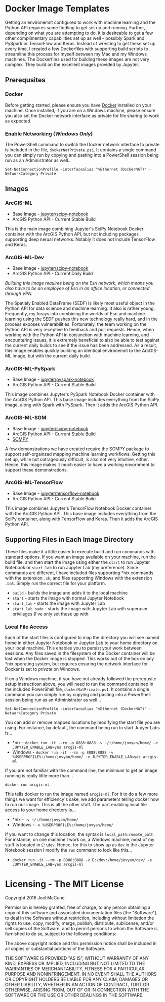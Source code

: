 # Docker Image Templates

Getting an environemnt configured to work with machine learning and the Python API requires some fiddling to get set up and running. Further, depending on what you are attempting to do, it is desireable to get a few other complimentary capabilities set up as well - possibly Spark and PySpark or TensorFlow and Keras. Instead of wresting to get these set up every time, I created a few Dockerfiles with supporting build scripts to streamline this process for myself between my Mac and my Windows machines. The Dockerfiles used for building these images are not very complex. They build on the excellent images provided by Jupyter.

## Prerequsites

### Docker
Before getting started, please ensure you have [Docker]((https://store.docker.com/search?type=edition&offering=community)) installed on your machine. Once installed, if you are on a Windows machine, please ensure you also set the Docker network interface as private for file sharing to work as expected.

### Enable Networking (_Windows Only_)
The PowerShell command to switch the Docker network interface to private is included in the file, `dockerNatPrivate.ps1`. It contains a single command you can simply run by copying and pasting into a PowerShell session being run as an Administrator as well...

`Set-NetConnectionProfile -interfacealias "vEthernet (DockerNAT)" -NetworkCategory Private`

## Images

### ArcGIS-ML

- Base Image - [jupyter/scipy-notebook](http://jupyter-docker-stacks.readthedocs.io/en/latest/using/selecting.html#jupyter-scipy-notebook)
- ArcGIS Python API - Current Stable Build

This is the main image combining Jupyter's SciPy Notebook Docker container with the ArcGIS Python API, but not including packages supporting deep nerual networks. Notably it does not include TensorFlow and Keras.

### ArcGIS-ML-Dev

- Base Image - [jupyter/scipy-notebook](http://jupyter-docker-stacks.readthedocs.io/en/latest/using/selecting.html#jupyter-scipy-notebook)
- ArcGIS Python API - Current Daily Build

_Building this image requires being on the Esri network, which means you also have to be an employee of Esri in an office location, or connected through VPN._

The Spatialy Enabled DataFrame (SEDF) is likely most useful object in the Python API for data science and machine learning. It also is rather young. Frequently, my forays into combining the worlds of Esri and machine learning using the SEDF pushes this new technology really hard, and in the process exposes vulnerabilities. Fortunately, the team working on the Python API is very receptive to feedback and pull requests. Hence, when working with the Python API in conjunction with machine learning, and encountering issues, it is extremely beneficial to also be able to test against the current daily builds to see if the issue has been addressed. As a result, this image enables quickly building an identical environemnt to the ArcGIS-ML image, but with the current daily build.

### ArcGIS-ML-PySpark

- Base Image - [jupyter/pyspark-notebook](http://jupyter-docker-stacks.readthedocs.io/en/latest/using/selecting.html#jupyter-pyspark-notebook)
- ArcGIS Python API - Current Stable Build

This image combines Jupyter's PySpark Notebook Docker container with the ArcGIS Python API. This base image includes everything from the SciPy image, along with Spark with PySpark. Then it adds the ArcGIS Python API.

### ArcGIS-ML-SOM

- Base Image - [jupyter/scipy-notebook](http://jupyter-docker-stacks.readthedocs.io/en/latest/using/selecting.html#jupyter-scipy-notebook)
- ArcGIS Python API - Current Stable Build
- [SOMPY](https://github.com/sevamoo/SOMPY)

A few demonstrations we have created require the SOMPY package to support self-orgainzed mapping machine learning workflows. Getting this set up, while not outrageously difficult, is also not very intuitive, either. Hence, this image makes it much easier to have a working envornment to support these demonstrations.

### ArcGIS-ML-TensorFlow

- Base Image - [jupyter/tensorflow-notebook](http://jupyter-docker-stacks.readthedocs.io/en/latest/using/selecting.html#jupyter-tensorflow-notebook)
- ArcGIS Python API - Current Stable Build

This image combines Jupyter's TensorFlow Notebook Docker container with the ArcGIS Python API. This base image includes everything from the SciPy container, along with TensorFlow and Keras. Then it adds the ArcGIS Python API.

## Supporting Files in Each Image Directory

These files make it a little easier to execute build and run commands with standard options. If you want an image available on your machine, run the build file, and then start the image using either the `start` to run Jupyter Notebook or `start_lab` to run Jupyter Lab (my preference). Since commands are different, I have included files supporting *nix commands with the extension `.sh`, and files supporting Windows with the extension `.bat`. Simply run the correct file for your platform.

- `build` - builds the image and adds it to the local machine
- `start` - starts the image with normal Jupyter Notebook
- `start_lab` - starts the image with Jupyter Lab
- `start_lab_sudo` - starts the image with Jupyter Lab with superuser privilages (I've only set these up with 

### Local File Access

Each of the start files is configured to map the directory you will see named home in either Jupyter Notebook or Jupyter Lab to your home directory on your local machine. This enables you to persist your work between sessions. Any files saved in the filesystem of the Docker container will be lost when the Docker image is stopped. This works out of the box on any *nix operating system, but requires ensuring the network interface for Docker is set to _private_ on Windows.

If on a Windows machine, if you have not already followed the prerequsite setup instructiosn above, you will need to run the command contained in the included PowerShell file, `dockerNatPrivate.ps1`. It contains a single command you can simply run by copying and pasting into a PowerShell session being run as an Administrator as well...

`Set-NetConnectionProfile -interfacealias "vEthernet (DockerNAT)" -NetworkCategory Private`

You can add or remove mapped locations by modifying the start file you are using. For instance, by default, the command being run to start Jupyer Labs is...

- *nix - `docker run -it --rm -p 8888:8888 -v ~/:/home/jovyan/home/ -e JUPYTER_ENABLE_LAB=yes arcgis-ml`
- Windows - `docker run -it --rm -p 8888:8888 -v %USERPROFILE%:/home/jovyan/home/ -e JUPYTER_ENABLE_LAB=yes arcgis-ml`

If you are not familiar with the command line, the minimum to get an image running is really little more than...

`docker run arcgis-ml`

This tells docker to run the image named `arcgis-ml`. For it to do a few more things we want for efficiency's sake, we add parameters telling docker how to run our image. This is all the other stuff. The part enabling local file access to your home directory is...

- *nix - `-v ~/:/home/jovyan/home/`
- Windows - `-v %USERPROFILE%:/home/jovyan/home/`

If you want to change this location, the syntax is `local_path:remote_path`. For instance, on one machine I work on, a Windows machine, most of my stuff is located in `E:\dev`. Hence, for this to show up as `dev` in the Jupyter Notebook session I modify the `run` command to look like this...

- `docker run -it --rm -p 8888:8888 -v E:/dev:/home/jovyan/dev/ -e JUPYTER_ENABLE_LAB=yes arcgis-ml`

# Licensing - The MIT License

Copyright 2018 Joel McCune

Permission is hereby granted, free of charge, to any person obtaining a copy of this software and associated documentation files (the "Software"), to deal in the Software without restriction, including without limitation the rights to use, copy, modify, merge, publish, distribute, sublicense, and/or sell copies of the Software, and to permit persons to whom the Software is furnished to do so, subject to the following conditions:

The above copyright notice and this permission notice shall be included in all copies or substantial portions of the Software.

THE SOFTWARE IS PROVIDED "AS IS", WITHOUT WARRANTY OF ANY KIND, EXPRESS OR IMPLIED, INCLUDING BUT NOT LIMITED TO THE WARRANTIES OF MERCHANTABILITY, FITNESS FOR A PARTICULAR PURPOSE AND NONINFRINGEMENT. IN NO EVENT SHALL THE AUTHORS OR COPYRIGHT HOLDERS BE LIABLE FOR ANY CLAIM, DAMAGES OR OTHER LIABILITY, WHETHER IN AN ACTION OF CONTRACT, TORT OR OTHERWISE, ARISING FROM, OUT OF OR IN CONNECTION WITH THE SOFTWARE OR THE USE OR OTHER DEALINGS IN THE SOFTWARE.

